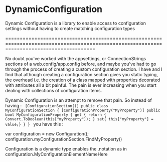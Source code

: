 DynamicConfiguration
====================

Dynamic Configuration is a library to enable access to configuration settings without having to create matching configuration types

===========================================================================================================================================

No doubt you've worked with the appsettings, or ConnectionStrings sections of a web.config/app.config before, and maybe you've had to go through the process of creating a custom configuration section. I have and I find that although creating a configuration section gives you static typing, the overhead i.e. the creation of a class mapped with properties decorated with attributes all a bit painful. The pain is ever increasing when you start dealing with collections of configuration items.

Dynamic Configuration is an attempt to remove that pain. So instead of having : 
<code>
[ConfigurationSection()]
public class MyConfigurationSection
{
	[ConfigurationProperty("MyProperty")]
	public bool MyConfigurationProperty
	{ 
	   get 
           { 
		return { Convert.ToBoolean(this["myProperty"]); 
           } 
	   set{ this["myProperty"] = value;}
	}
}
</code>
you have this : 

var configuration = new Configuration(); 
configuration.myConfigurationSection.FindMyProperty()


Configuration is a dynamic type enables the .notation as in configuration.MyConfigurationElementNameHere


